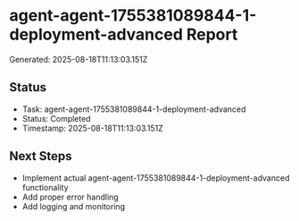 # agent-agent-1755381089844-1-deployment-advanced Report

Generated: 2025-08-18T11:13:03.151Z

## Status
- Task: agent-agent-1755381089844-1-deployment-advanced
- Status: Completed
- Timestamp: 2025-08-18T11:13:03.151Z

## Next Steps
- Implement actual agent-agent-1755381089844-1-deployment-advanced functionality
- Add proper error handling
- Add logging and monitoring
